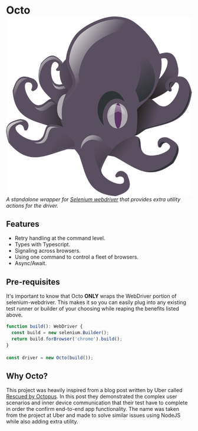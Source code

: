 # Octo <img align="right" src="./octo.png">
_A standalone wrapper for [Selenium webdriver](https://github.com/SeleniumHQ/selenium) that provides extra utility actions for the driver._

## Features
* Retry handling at the command level.
* Types with Typescript.
* Signaling across browsers.
* Using one command to control a fleet of browsers.
* Async/Await.

## Pre-requisites
It's important to know that Octo **ONLY** wraps the WebDriver portion of selenium-webdriver. This makes it so you can easily plug into any existing test runner or builder of your choosing while reaping the benefits listed above.
```js
function build(): WebDriver {
  const build = new selenium.Builder();
  return build.forBrowser('chrome').build();
}

const driver = new Octo(build());
```

## Why Octo?
This project was heavily inspired from a blog post written by Uber called [Rescued by Octopus](https://eng.uber.com/rescued-by-octopus/). In this post they demonstrated the complex user scenarios and inner device communication that their test have to complete in order the confirm end-to-end app functionality. The name was taken from the project at Uber and made to solve similar issues using NodeJS while also adding extra utility.
